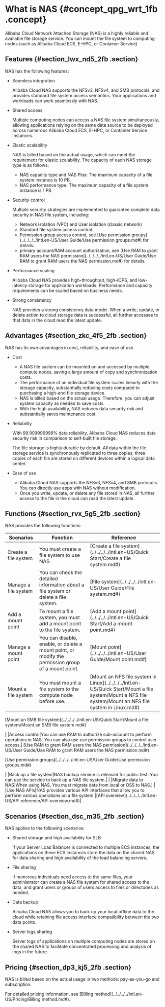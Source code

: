 # What is NAS {#concept_qpg_wrt_1fb .concept}

Alibaba Cloud Network Attached Storage \(NAS\) is a highly reliable and available file storage service. You can mount the file system to computing nodes \(such as Alibaba Cloud ECS, E-HPC, or Container Service\)

## Features {#section_lwx_nd5_2fb .section}

NAS has the following features:

-   Seamless integration

    Alibaba Cloud NAS supports the NFSv3, NFSv4, and SMB protocols, and provides standard file system access semantics. Your applications and workloads can work seamlessly with NAS.

-   Shared access

    Multiple computing nodes can access a NAS file system simultaneously, allowing applications relying on the same data source to be deployed across numerous Alibaba Cloud ECS, E-HPC, or Container Service instances.

-   Elastic scalability

    NAS is billed based on the actual usage, which can meet the requirement for elastic scalability. The capacity of each NAS storage type is as follows:

    -   NAS capacity type and NAS Plus: The maximum capacity of a file system instance is 10 PB.
    -   NAS performance type: The maximum capacity of a file system instance is 1 PB.
-   Security control

    Multiple security strategies are implemented to guarantee complete data security in NAS file system, including:

    -   Network isolation \(VPC\) and User isolation \(classic network\)
    -   Standard file system access control
    -   Permission group access control, see [Use permission groups](../../../../intl.en-US/User Guide/Use permission groups.md#) for details.
    -   primary account/RAM account authorization, see [Use RAM to grant RAM users the NAS permission](../../../../intl.en-US/User Guide/Use RAM to grant RAM users the NAS permission.md#) for details.
-   Performance scaling

    Alibaba Cloud NAS provides high-throughput, high-IOPS, and low-latency storage for application workloads. Performance and capacity requirements can be scaled based on business needs.

-   Strong consistency

    NAS provides a strong consistency data model. When a write, update, or delete action to cloud storage data is successful, all further accesses to that data in the cloud read the latest update.


## Advantages {#section_zkc_4f5_2fb .section}

NAS has its own advantages in cost, reliability, and ease of use.

-   Cost
    -   A NAS file system can be mounted on and accessed by multiple compute nodes, saving a large amount of copy and synchronization costs.
    -   The performance of an individual file system scales linearly with the storage capacity, substantially reducing costs compared to purchasing a high-end file storage device.
    -   NAS is billed based on the actual usage. Therefore, you can adjust system capacity as needed to save costs.
    -   With the high availability, NAS reduces data security risk and substantially saves maintenance cost.
-   Reliability

    With 99.999999999% data reliability, Alibaba Cloud NAS reduces data security risk in comparison to self-built file storage.

    The file storage is highly durable by default. All data within the file storage service is synchronously replicated to three copies, three copies of each file are stored on different devices within a logical data center.

-   Ease of use
    -   Alibaba Cloud NAS supports the NFSv3, NFSv4, and SMB protocols. You can directly use apps with NAS without modification.
    -   Once you write, update, or delete any file stored in NAS, all further access to the file in the cloud can read the latest update.

## Functions {#section_rvx_5g5_2fb .section}

NAS provides the following functions:

|Scenarios|Function|Reference|
|---------|--------|---------|
|Create a file system|You must create a file system to use NAS.|[Create a file system](../../../../intl.en-US/Quick Start/Create a file system.md#)|
|Manage a file system|You can check the detailed information about a file system or delete a file system.|[File system](../../../../intl.en-US/User Guide/File system.md#)|
|Add a mount point|To mount a file system, you must add a mount point to the file system.|[Add a mount point](../../../../intl.en-US/Quick Start/Add a mount point.md#)|
|Manage a mount point|You can disable, enable, or delete a mount point, or modify the permission group of a mount point.|[Mount point](../../../../intl.en-US/User Guide/Mount point.md#)|
|Mount a file system|You must mount a file system to the compute node before use.| [Mount an NFS file system in Linux](../../../../intl.en-US/Quick Start/Mount a file system/Mount a NFS file system/Mount an NFS file system in Linux.md#)

 [Mount an SMB file system](../../../../intl.en-US/Quick Start/Mount a file system/Mount an SMB file system.md#)

 |
|Access control|You can use RAM to authorize sub-account to perform operations in NAS. You can also use use permission groups to control user access.| [Use RAM to grant RAM users the NAS permission](../../../../intl.en-US/User Guide/Use RAM to grant RAM users the NAS permission.md#)

 [Use permission groups](../../../../intl.en-US/User Guide/Use permission groups.md#)

 |
|Back up a file system|NAS backup service is released for public test. You can use the service to back up a NAS file system.| |
|Migrate data to NAS|When using NAS, You must migrate data from local or OSS to NAS.| |
|Use NAS APIs|NAS provides various API interfaces that allow you to perform various operations on a file system.|[API overview](../../../../intl.en-US/API reference/API overview.md#)|

## Scenarios {#section_dsc_m35_2fb .section}

NAS applies to the following scenarios:

-   Shared storage and high availability for SLB

    If your Server Load Balancer is connected to multiple ECS instances, the applications on these ECS instances store the data on the shared NAS for data sharing and high availability of the load balancing servers.

-   File sharing

    If numerous individuals need access to the same files, your administrator can create a NAS file system for shared access to the data, and grant users or groups of users access to files or directories as needed.

-   Data backup

    Alibaba Cloud NAS allows you to back up your local offline data to the cloud while retaining file access interface compatibility between the two data points.

-   Server logs sharing

    Server logs of applications on multiple computing nodes are stored on the shared NAS to facilitate concentrated processing and analysis of logs in the future.


## Pricing {#section_dp3_kj5_2fb .section}

NAS is billed based on the actual usage in two methods: pay-as-you-go and subscription.

For detailed pricing information, see [Billing method](../../../../intl.en-US/Pricing/Billing method.md#).


